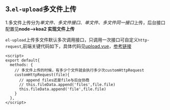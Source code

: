 ## 3.`el-upload`多文件上传

1.多文件上传分为*单文件、多文件接口*、*单文件、多文件同一接口*上传，后台接口配置见**node-->koa2 实现文件上传**

`el-upload`上传多文件默认多次调用接口，只调用一次接口可自定义`http-request`,前端关键代码如下，具体代码见[upload.vue](https://github.com/luoxuzhi/v2/blob/master/src/components/upload/upload.vue)，[参考链接](https://blog.csdn.net/weixin_43915587/article/details/91953230)

```vue
<script>
export default{
  methods: {
    // 多文件上传的时候，有多少个文件就会执行多少次customHttpRequest
    customHttpRequest(file){
      // append files还是file与后台协商
      // this.fileData.append('files',file.file)
      this.fileData.append('file',file.file)
    }
  },
</script>
```
